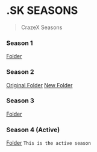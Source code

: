 # .SK SEASONS
> CrazeX Seasons

### Season 1
[Folder](https://github.com/CrazeXMC/skripts/tree/master/season1)  

### Season 2
[Original Folder](https://github.com/CrazeXMC/skripts/tree/master/season2)
[New Folder](https://github.com/CrazeXMC/skripts/tree/master/s2)  

### Season 3
[Folder](https://github.com/CrazeXMC/skripts/tree/master/s3)  

### Season 4 (Active)
[Folder](https://github.com/CrazeXMC/skripts/tree/master/s4) 
`This is the active season`
